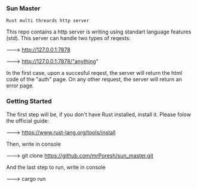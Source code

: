 ### Sun Master

`Rust multi threards http server`

This repo contains a http server is writing using standart language features (std).
This server can handle two types of reqests:

---> http://127.0.0.1:7878

---> http://127.0.0.1:7878/"anything"

In the first case, upon a succesful reqest, the server will return the html code of the 
"auth" page. On any other request, the server will return an error page.

### Getting Started

The first step will be, if you don't have Rust installed, install it.
Please folow the official guide:

---> https://www.rust-lang.org/tools/install

Then, write in console

---> git clone https://github.com/mrPoresh/sun_master.git

And the last step to run, write in console

---> cargo run